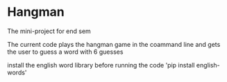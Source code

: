 # Hangman
The mini-project for end sem 

The current code plays the hangman game in the coammand line and gets the user to guess a word with 6 guesses

install the english word library before running the code 'pip install english-words'

